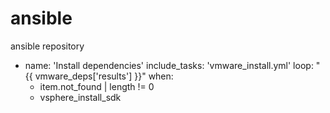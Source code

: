 # ansible
ansible repository
- name: 'Install dependencies'
  include_tasks: 'vmware_install.yml'
  loop: "{{ vmware_deps['results'] }}"
  when:
    - item.not_found | length != 0
    - vsphere_install_sdk
